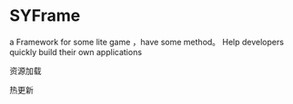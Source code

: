 # SYFrame
a Framework
 for some lite game ，have some method。 Help developers quickly build their own applications



资源加载 

热更新 

